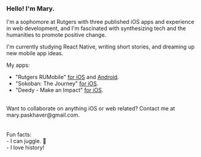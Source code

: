 ### Hello! I'm Mary.

I'm a sophomore at Rutgers with three published iOS apps and experience in web development, and I'm fascinated with synthesizing tech and the humanities to promote positive change.

I'm currently studying React Native, writing short stories, and dreaming up new mobile app ideas.

My apps:<br>
- "Rutgers RUMobile" [for iOS](https://apps.apple.com/us/app/rutgers-rumobile/id1036544263) and [Android](https://play.google.com/store/apps/details?id=com.rumobile&gl=US).
- "Sokoban: The Journey" [for iOS](https://apps.apple.com/us/app/sokoban-the-journey/id1572505145).
- "Deedy - Make an Impact" [for iOS](https://apps.apple.com/us/app/deedy-make-an-impact/id1523913427).

<br>
Want to collaborate on anything iOS or web related? Contact me at mary.paskhaver@gmail.com.
<br>
<br>
<br>
Fun facts:<br> 
- I can juggle. 🤹<br> 
- I love history!  
